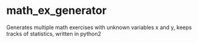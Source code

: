 # math_ex_generator
Generates multiple math exercises with unknown variables x and y, keeps tracks of statistics, written in python2
